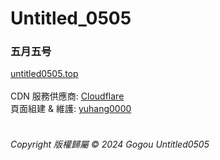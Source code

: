 # Untitled_0505
### 五月五号
[untitled0505.top](https://untitled0505.top/) <br> <br>
CDN 服務供應商: [Cloudflare](https://www.cloudflare.com/) <br>
頁面組建 & 維護: [yuhang0000](https://yuhang0000.github.io/) <br> <br>
###### Copyright 版權歸屬 &copy; 2024 Gogou Untitled0505
